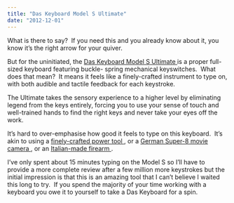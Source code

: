 ```yaml
---
title: "Das Keyboard Model S Ultimate"
date: "2012-12-01"
---
```


<div class="content">
<p>What is there to say?  If you need this and you already know about it, you
know it’s the right arrow for your quiver.</p>
<p>But for the uninitiated, the <a href="http://refer.ly/a2ym" target="_blank"> Das Keyboard Model S Ultimate
</a> is a proper full-sized keyboard featuring buckle-
spring mechanical keyswitches.  What does that mean?  It means it feels like a
finely-crafted instrument to type on, with both audible and tactile feedback
for each keystroke.</p>
<p>The Ultimate takes the sensory experience to a higher level by eliminating
legend from the keys entirely, forcing you to use your sense of touch and
well-trained hands to find the right keys and never take your eyes off the
work.</p>
<p>It’s hard to over-emphasise how good it feels to type on this keyboard.  It’s
akin to using a <a href="http://refer.ly/abWS" target="_blank"> finely-crafted power tool </a> , or a <a href="http://designspiration.net/image/477145408410/" target="_blank">
German Super-8 movie camera </a>
, or an <a href="http://en.wikipedia.org/wiki/Beretta_92" target="_blank"> Italian-made firearm </a> .</p>
<p>I’ve only spent about 15 minutes typing on the Model S so I’ll have to provide
a more complete review after a few million more keystrokes but the initial
impression is that this is an amazing tool that I can’t believe I waited this
long to try.  If you spend the majority of your time working with a keyboard
you owe it to yourself to take a Das Keyboard for a spin.</p>
</div>
